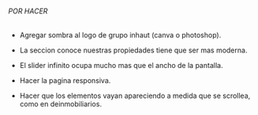 ###### POR HACER ######

- Agregar sombra al logo de grupo inhaut (canva o photoshop).

- La seccion conoce nuestras propiedades tiene que ser mas moderna.

- El slider infinito ocupa mucho mas que el ancho de la pantalla.

- Hacer la pagina responsiva.

- Hacer que los elementos vayan apareciendo a medida que se scrollea, como en deinmobiliarios.
